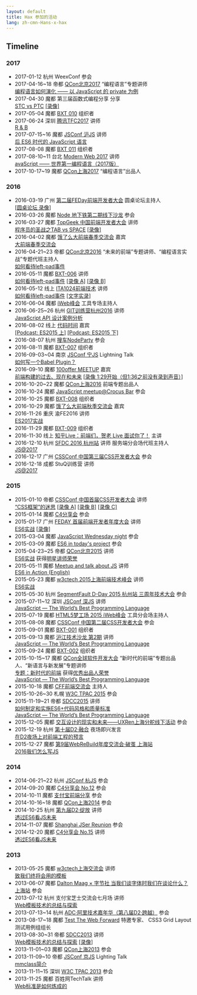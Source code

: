 ```yaml
---
layout: default
title: Hax 参加的活动
lang: zh-cmn-Hans-x-hax
---
```


## Timeline

### 2017

- 2017-01-12 杭州 WeexConf 参会
- 2017-04-16~18 帝都 [QCon北京2017](http://2017.qconbeijing.com/) “编程语言”专题讲师
  <br>[编程语言如何演化 —— 以 JavaScript 的 private 为例](/2017/js-private/)
- 2017-04-30 魔都 第三届函数式编程分享 分享
  <br>[STC vs PTC](/2017/stc-vs-ptc/) [[录像]](http://v.youku.com/v_show/id_XMjc0NDQ3MDI1Ng==.html?f=49711130&o=0&spm=a2h1n.8251843.playList.5!3~5~A)
- 2017-05-04 魔都 [BXT 010](https://github.com/baixing/BXT/issues/11) 组织者
- 2017-06-24 深圳 [腾讯TFC2017](https://tfc.alloyteam.com/) 讲师
  <br>[R & B](/2017/r&b/)
- 2017-07-15~16 魔都 [JSConf 沪JS](http://2017.jsconf.cn/) 讲师
  <br>[后 ES6 时代的 JavaScript 语言](http://johnhax.net/2017/es6+)
- 2017-08-08 魔都 [BXT 011](https://github.com/baixing/BXT/issues/12) 组织者
- 2017-08-10~11 台北 [Modern Web 2017](http://modernweb.tw/) 讲师
  <br>[avaScript —— 世界第一编程语言（2017版）](/2017/modern-web)
- 2017-10-17~19 魔都 [QCon上海2017](http://2017.qconshanghai.com/) “编程语言”出品人

### 2016

- 2016-03-19 广州 [第二届FEDay前端开发者大会](http://fequan.com/2016/) 圆桌论坛主持人
  <br>[[圆桌论坛 录像]](https://www.youtube.com/watch?v=TX4S3ESgH8c&index=4&list=PLsAZ3w8R-w4tyQcFTGYy5wHYHRxIoC0BF)
- 2016-03-26 魔都 [Node 地下铁第二期线下沙龙](http://taobaofed.org/blog/2016/04/01/node-subway-shanghai/) 参会
- 2016-03-27 魔都 [TopGeek 中国前端开发者大会](http://fdcon.topgeek.org/) 讲师
  <br>[程序员的圣战之TAB vs SPACE](/2016/tab-vs-space/) [[录像]](http://boolan.com/lecture/1000001275)
- 2016-04-02 魔都 [饿了么大前端春季交流会](https://mp.weixin.qq.com/s?__biz=MzAxNTgzNzg4Mg==&mid=402685056&idx=1&sn=10a2bcaeb2259c952c52f40af2ba2fb5) 嘉宾
  <br>[大前端春季交流会](http://www.wtoutiao.com/p/1afNEi7.html)
- 2016-04-21~23 帝都 [QCon北京2016](http://2016.qconbeijing.com/) “未来的前端”专题讲师、“编程语言实战”专题代班主持人
  <br>[如何看待left-pad事件](/2016/all-about-left-pad/)
- 2016-05-11 魔都 [BXT-006](https://github.com/baixing/BXT/issues/7) 讲师
  <br>[如何看待left-pad事件](/2016/all-about-left-pad/)
  [[录像 A]](http://v.youku.com/v_show/id_XMTU2NzA1MzUxNg==.html)
  [[录像 B]](http://v.youku.com/v_show/id_XMTU2NzA1NTYxMg==.html)
- 2016-05-12 线上 [ITA1024前端技术](http://www.ita1024.com/activity/view/id/1462356747583) 讲师
  <br>[如何看待left-pad事件](/2016/all-about-left-pad/)
  [[文字实录]](https://mp.weixin.qq.com/s?__biz=MzIzMzEzODYwOA==&mid=2665284413&idx=1&sn=22c0f343e63fd2e2bf36a621f41c280f)
- 2016-06-04 魔都 [iWeb峰会](http://2016.html5dw.com/shanghai) 工具专场主持人
- 2016-06-25~26 杭州 [GIT训练营杭州2016](http://git.geekbang.org/trainingcamp/hangzhoucamp) 讲师
  <br>[JavaScript API 设计案例分析](/2016/js-api/)
- 2016-08-02 线上 [代码时间](http://codetimecn.com/) 嘉宾
  <br>[[Podcast: ES2015 上]](https://codetimecn.com/episodes/es2015) [[Podcast: ES2015 下]](https://codetimecn.com/episodes/es20152)
- 2016-08-07 杭州 [搜车NodeParty](http://f2e.souche.com/blog/di-jie-sou-che-node-party-zong-jie-ji-ppt/) 参会
- 2016-08-11 魔都 [BXT-007](https://github.com/baixing/BXT/issues/8) 组织者
- 2016-09-03~04 南京 [JSConf 宁JS](http://2016.jsconf.cn/) Lightning Talk
  <br>[如何写一个Babel Plugin？](/2016/babel-plugin/slide?content)
- 2016-09-10 魔都 [100offer MEETUP](http://www.huodongxing.com/event/8350738170800) 嘉宾
  <br>[前端构建的过去、现在和未来](/2016/fe-build/) [[录像 1:29开始（但1:36之前没有录到声音）]](http://e.vhall.com/387006736)
- 2016-10-20~22 魔都 [QCon上海2016](http://2016.qconshanghai.com/) 前端专题出品人
- 2016-10-24 魔都 [JavaScript meetup@Crocus Bar](http://www.meetup.com/Shanghai-JavaScript/events/234717554/) 参会
- 2016-10-25 魔都 [BXT-008](https://github.com/baixing/BXT/issues/9) 组织者
- 2016-10-29 魔都 [饿了么大前端秋季交流会](http://weibo.com/ttarticle/p/show?id=2309404030147018755616) 嘉宾
- 2016-11-26 重庆 渝FE2016 讲师
  <br>[ES2017实战](/2016/yufe/)
- 2016-11-29 魔都 [BXT-009](https://github.com/baixing/BXT/issues/) 组织者
- 2016-11-30 线上 [知乎Live：前端们，贺老 Live 面试你了！](https://www.zhihu.com/lives/778991567569440768) 主讲
- 2016-12-10 杭州 [SFDC 2016 杭州站](https://segmentfault.com/sfdc-2016/hz) <!--http://www.bagevent.com/event/166229--> 讲师 服务端分会场代班主持人
  <br>[JS@2017](/2016/js@2017/)
- 2016-12-17 广州 [CSSConf 中国第三届CSS开发者大会](https://css.w3ctech.com/) 参会
- 2016-12-18 成都 StuQ训练营 讲师
  <br>[JS@2017](/2016/stuq/)

### 2015

- 2015-01-10 帝都 [CSSConf 中国首届CSS开发者大会](http://css.w3ctech.com/1) 讲师
  <br>[“CSS框架”的迷思](/2015/myth-of-css-frameworks/)
  [[录像 A]](http://my.tv.sohu.com/pl/9047590/81233460.shtml)
  [[录像 B]](http://my.tv.sohu.com/pl/9047590/81233461.shtml)
  [[录像 C]](http://my.tv.sohu.com/pl/9047590/81233395.shtml)
- 2015-01-14 魔都 [C4分享会](http://www.imooc.com/learn/327) 参会
- 2015-01-17 广州 [FEDAY 首届前端开发者年度大会](http://fequan.com/feday) 讲师
  <br>[ES6实战](/2015/es6-in-action/)
  [[录像]](http://v.youku.com/v_show/id_XODgwNzMyNzAw.html)
- 2015-03-04 魔都 [JavaScript Wednesday night](http://www.meetup.com/efjsday/events/218731261/) 参会
- 2015-03-09 魔都 [ES6 in today's project](http://www.meetup.com/Shanghai-JavaScript/events/201810072/) 参会
- 2015-04-23~25 帝都 [QCon北京2015](http://2015.qconbeijing.com/) 讲师
  <br>[ES6实战](/2015/es6-in-action/) 获得[明星讲师荣誉](http://2015.qconbeijing.com/outstanding-speakers)
- 2015-05-11 魔都 [Meetup and talk about JS](http://www.meetup.com/Shanghai-JavaScript/events/201810112/) 讲师
  <br>[ES6 in Action (English)](/2015/es6-in-action/)
- 2015-05-23 魔都 [w3ctech 2015上海前端技术峰会](http://www.w3ctech.com/event/51) 讲师
  <br>[ES6实战](/2015/es6-in-action/)
- 2015-05-30 杭州 [SegmentFault D-Day 2015 杭州站 三周年技术大会](https://segmentfault.com/e/1160000002577944) 参会
- 2015-07-11~12 深圳 [JSConf 深JS](http://2015.jsconf.cn/) 讲师
  <br>[JavaScript — The World’s Best Programming Language](/2015/js-the-best/)
- 2015-07-19 魔都 [HTML5梦工场 2015 iWeb峰会](http://2015.html5dw.com/shanghai) 工具分会场主持人
- 2015-08-08 魔都 [CSSConf 中国第二届CSS开发者大会](http://css.w3ctech.com/2) 参会
- 2015-09-01 魔都 [BXT-001](https://github.com/baixing/BXT/issues/2) 组织者
- 2015-09-13 魔都 [沪江技术沙龙 第2期](http://www.cctalk.com/course/152391648137/) 讲师
  <br>[JavaScript — The World’s Best Programming Language](/2015/js-the-best/)
- 2015-09-24 魔都 [BXT-002](https://github.com/baixing/BXT/issues/3) 组织者
- 2015-10-15~17 魔都 [QCon全球软件开发大会](http://2015.qconshanghai.com/) “新时代的前端”专题出品人、“新语言与新发展”专题讲师
  <br>[专题：新时代的前端](http://2015.qconshanghai.com/track/2510) 获得[优秀出品人荣誉](http://2015.qconshanghai.com/outstanding-speakers)
  <br>[JavaScript — The World’s Best Programming Language](/2015/js-the-best/)
- 2015-10-18 魔都 [CFF前端交流会](http://d.1qianbao.com/activity/h5/joinTalk/html/index.html) 主持人
- 2015-10-26~30 札幌 [W3C TPAC 2015](https://www.w3.org/2015/10/TPAC/) 参会
- 2015-11-19~21 帝都 [SDCC2015](http://sdcc.csdn.net/) 讲师
  <br>[如何制定和实施ES6+代码风格和质量标准](/2015/es6-code-style/)
  <br>[JavaScript — The World’s Best Programming Language](/2015/js-the-best/)
- 2015-12-05 魔都 [交互设计的现实和未来——UXRen上海分舵线下活动](http://uxren.cn/?p=26020) 参会
- 2015-12-19 杭州 [第十届D2·融合](http://d2forum.alibaba-inc.com/) 夜场即兴发言
  <br>[在D2夜场上对前端工程的预言](https://github.com/hax/hax.github.com/issues/34)
- 2015-12-27 魔都 [第9届WebReBuild年度交流会·破茧 上海站](http://www.webrebuild.org/)
  <br>[2016我们怎么写JS](/2015/es6-code-style/)

### 2014

- 2014-06-21~22 杭州 [JSConf 杭JS](http://2014.jsconf.cn/) 参会
- 2014-09-20 魔都 [C4分享会 No.12](https://github.com/ic4/schedule/wiki/C4%E5%88%86%E4%BA%AB%E4%BC%9A) 参会
- 2014-10-11 魔都 [支付宝前端分享](http://www.huodongxing.com/event/8249620174500) 参会
- 2014-10-16~18 魔都 [QCon上海2014](http://2014.qconshanghai.com/) 参会
- 2014-10-25 杭州 [第九届D2·绽放](https://github.com/soulteary/Get-D2-2014-Ticket) 讲师
  <br>[透过ES6看JS未来](/2014/es6-js-future/)
- 2014-11-07 魔都 [Shanghai JSer Reunion](https://www.teambition.com/info/news/article?_id=544635d585f943537129a941) 参会
- 2014-12-20 魔都 [C4分享会 No.15](https://github.com/ic4/schedule/wiki/C4%E5%88%86%E4%BA%AB%E4%BC%9A) 讲师
  <br>[透过ES6看JS未来](/2014/es6-js-future/)

### 2013

- 2013-05-25 魔都 [w3ctech上海交流会](http://3188.la/event/Template.aspx?eid=82702) 讲师
  <br>[致我们终将会用的模板](/2013/web_template/)
- 2013-06-07 魔都 [Dalton Maag × 字节社 当我们谈字体时我们在谈论什么？ 上海站](http://www.typeisbeautiful.com/2013/05/6361/) 参会
- 2013-07-12 杭州 支付宝芝士交流会七月场 讲师
  <br>[Web模板技术的总结与探索](/2013/web_template/)
- 2013-07-13~14 杭州 [ADC·阿里技术嘉年华（第八届D2·跨越）](http://adc.taobao.com/) 参会
- 2013-08-17~18 魔都 [Test The Web Forward](http://testthewebforward.org/events/2013/shanghai.html) 特邀专家、 CSS3 Grid Layout 测试用例组组长
- 2013-08-30~31 帝都 [SDCC2013](http://sdcc.csdn.net/2013/) 讲师
  <br>[Web模板技术的总结与探索](/2013/web_template/) [[录像]](http://v.youku.com/v_show/id_XNjYxMjQxMDI4.html)
- 2013-11-01~03 魔都 [QCon上海2013](http://2013.qconshanghai.com/) 参会
- 2013-11-09~10 帝都 [JSConf 京JS](http://2013.jsconf.cn/) Lighting Talk
  <br>[mmclass简介](https://github.com/hax/mmclass)
- 2013-11-11~15 深圳 [W3C TPAC 2013](https://www.w3.org/2013/11/TPAC/) 参会
- 2013-11-25 魔都 百姓网TechTalk 讲师
  <br>[Web标准是如何炼成的](/2013/web_standards/TPAC2013)

<!--
### 2012

- 2012-07-07 杭州 [第七届D2](http://www.d2forum.org/) 参会

### 2011

- 2011-04 W3CTech 2011 拥抱HTML5 组织者、讲师

- 2011-07-30 广州 W3CTech广州站
  [ECMAScript 5 — Improve the Safety of JavaScript](/2011/es5_safety)

### 2010

- 2010 帝都 QConBeijing
- 2010-12 杭州 D2
- 2010-12-09~10 魔都 SD2.0

### 2009

- D2
- SD2
- [User Friendly 2009](http://www.upachina.org/userfriendly2009)
- W3C中国社区建设启动会议
- 2009-11-22 魔都 人本设计沙龙 组织者

### 2008

- 2008 魔都 D2
  <br>[D2印象](http://hax.iteye.com/blog/284224)


## Conferences

### W3C TPAC

### QCon

### SD2C/SDCC

### D2

### JSConf CN

### CSSConf CN

### FEDAY

### HTML5峰会/iWeb峰会

### w3ctech 交流会

### WebRebuild

### BXT

-->
